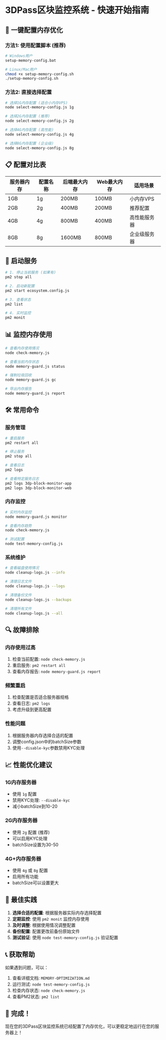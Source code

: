 # 3DPass区块监控系统 - 快速开始指南

## 🚀 一键配置内存优化

### 方法1: 使用配置脚本 (推荐)

```bash
# Windows用户
setup-memory-config.bat

# Linux/Mac用户
chmod +x setup-memory-config.sh
./setup-memory-config.sh
```

### 方法2: 直接选择配置

```bash
# 选择1G内存配置 (适合小内存VPS)
node select-memory-config.js 1g

# 选择2G内存配置 (推荐)
node select-memory-config.js 2g

# 选择4G内存配置 (高性能)
node select-memory-config.js 4g

# 选择8G内存配置 (企业级)
node select-memory-config.js 8g
```

## 📋 配置对比表

| 服务器内存 | 配置名称 | 后端最大内存 | Web最大内存 | 适用场景 |
|------------|----------|--------------|-------------|----------|
| 1GB        | 1g       | 200MB        | 100MB       | 小内存VPS |
| 2GB        | 2g       | 400MB        | 200MB       | 推荐配置 |
| 4GB        | 4g       | 800MB        | 400MB       | 高性能服务器 |
| 8GB        | 8g       | 1600MB       | 800MB       | 企业级服务器 |

## 🔧 启动服务

```bash
# 1. 停止当前服务 (如果有)
pm2 stop all

# 2. 启动新配置
pm2 start ecosystem.config.js

# 3. 查看状态
pm2 list

# 4. 实时监控
pm2 monit
```

## 📊 监控内存使用

```bash
# 查看内存使用情况
node check-memory.js

# 查看当前内存状态
node memory-guard.js status

# 强制垃圾回收
node memory-guard.js gc

# 导出内存报告
node memory-guard.js report
```

## 🛠️ 常用命令

### 服务管理
```bash
# 重启服务
pm2 restart all

# 停止服务
pm2 stop all

# 查看日志
pm2 logs

# 查看特定服务日志
pm2 logs 3dp-block-monitor-app
pm2 logs 3dp-block-monitor-web
```

### 内存监控
```bash
# 实时内存监控
node memory-guard.js monitor

# 查看内存趋势
node check-memory.js

# 测试配置
node test-memory-config.js
```

### 系统维护
```bash
# 查看磁盘使用情况
node cleanup-logs.js --info

# 清理日志文件
node cleanup-logs.js --logs

# 清理备份文件
node cleanup-logs.js --backups

# 清理所有文件
node cleanup-logs.js --all
```

## 🔍 故障排除

### 内存使用过高
1. 检查当前配置: `node check-memory.js`
2. 重启服务: `pm2 restart all`
3. 查看内存报告: `node memory-guard.js report`

### 频繁重启
1. 检查配置是否适合服务器规格
2. 查看日志: `pm2 logs`
3. 考虑升级到更高配置

### 性能问题
1. 根据服务器内存选择合适的配置
2. 调整config.json中的batchSize参数
3. 使用`--disable-kyc`参数禁用KYC处理

## 📈 性能优化建议

### 1G内存服务器
- 使用 `1g` 配置
- 禁用KYC处理: `--disable-kyc`
- 减小batchSize到10-20

### 2G内存服务器
- 使用 `2g` 配置 (推荐)
- 可以启用KYC处理
- batchSize设置为30-50

### 4G+内存服务器
- 使用 `4g` 或 `8g` 配置
- 启用所有功能
- batchSize可以设置更大

## 🎯 最佳实践

1. **选择合适的配置**: 根据服务器实际内存选择配置
2. **定期监控**: 使用 `pm2 monit` 监控内存使用
3. **及时调整**: 根据使用情况调整配置
4. **备份配置**: 配置更改前备份原始文件
5. **测试验证**: 使用 `node test-memory-config.js` 验证配置

## 📞 获取帮助

如果遇到问题，可以：

1. 查看详细文档: `MEMORY-OPTIMIZATION.md`
2. 运行测试: `node test-memory-config.js`
3. 检查内存状态: `node check-memory.js`
4. 查看PM2状态: `pm2 list`

## 🎉 完成！

现在您的3DPass区块监控系统已经配置了内存优化，可以更稳定地运行在您的服务器上！

